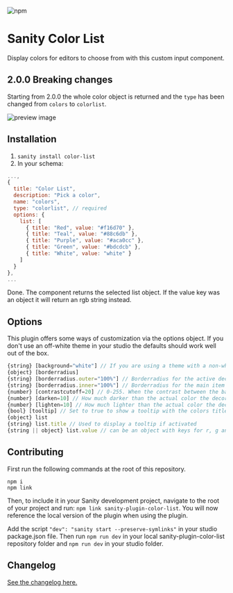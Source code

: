 
![npm](https://img.shields.io/npm/dw/sanity-plugin-color-list?color=%235E6AD2&style=for-the-badge)

# Sanity Color List

Display colors for editors to choose from with this custom input component.

## 2.0.0 Breaking changes
Starting from 2.0.0 the whole color object is returned and the `type` has been changed from `colors` to `colorlist`.

![preview image](https://github.com/KimPaow/sanity-color-picker/raw/master/src/images/preview.png)

## Installation

1. `sanity install color-list`
2. In your schema:

```js
...,
{
  title: "Color List",
  description: "Pick a color",
  name: "colors",
  type: "colorlist", // required
  options: {
    list: [
      { title: "Red", value: "#f16d70" },
      { title: "Teal", value: "#88c6db" },
      { title: "Purple", value: "#aca0cc" },
      { title: "Green", value: "#bdcdcb" },
      { title: "White", value: "white" }
    ]
  }
},
...
```

Done. The component returns the selected list object. If the value key was an object it will return an rgb string instead.

## Options
This plugin offers some ways of customization via the options object. If you don't use an off-white theme in your studio the defaults should work well out of the box.

```js 
{string} [background="white"] // If you are using a theme with a non-white bg use this to inform the plugin of this non-white background color so that contrasts can be calculated properly
{object} [borderradius]
{string} [borderradius.outer="100%"] // Borderradius for the active decorator
{string} [borderradius.inner="100%"] // Borderradius for the main item
{number} [contrastcutoff=20] // 0-255. When the contrast between the background and the color falls below this level decorate the item with a lighter/darker value for better contrast
{number} [darken=10] // How much darker than the actual color the decoration color will be
{number} [lighten=10] // How much lighter than the actual color the decoration color will be
{bool} [tooltip] // Set to true to show a tooltip with the colors title on hover/focus
{object} list
{string} list.title // Used to display a tooltip if activated
{string || object} list.value // can be an object with keys for r, g and b or a valid color string. 0x formatted hex strings are not supported at the moment.
```

## Contributing
First run the following commands at the root of this repository.

```
npm i
npm link
```

Then, to include it in your Sanity development project, navigate to the root of your project and run: 
`npm link sanity-plugin-color-list`.
You will now reference the local version of the plugin when using the plugin.

Add the script `"dev": "sanity start --preserve-symlinks"` in your studio package.json file.
Then run `npm run dev` in your local sanity-plugin-color-list repository folder and `npm run dev` in your studio folder.

## Changelog

[See the changelog here.](https://github.com/KimPaow/sanity-color-picker/raw/master/CHANGELOG.md)
